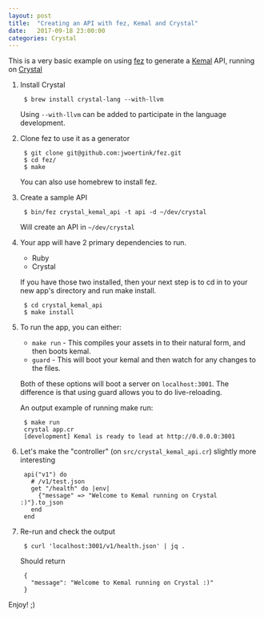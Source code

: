 ```yaml
---
layout: post
title:  "Creating an API with fez, Kemal and Crystal"
date:   2017-09-18 23:00:00
categories: Crystal
---
```


This is a very basic example on using [fez](https://github.com/jwoertink/fez) to generate a [Kemal](https://github.com/kemalcr/kemal) API, running on [Crystal](https://crystal-lang.org)

1. Install Crystal
    
        $ brew install crystal-lang --with-llvm

    Using `--with-llvm` can be added to participate in the language development.

2. Clone fez to use it as a generator

	    $ git clone git@github.com:jwoertink/fez.git
	    $ cd fez/
	    $ make

    You can also use homebrew to install fez.

3. Create a sample API

        $ bin/fez crystal_kemal_api -t api -d ~/dev/crystal

    Will create an API in `~/dev/crystal`

4. Your app will have 2 primary dependencies to run.

	- Ruby
	- Crystal

    If you have those two installed, then your next step is to cd in to your new app's directory and run make install.

        $ cd crystal_kemal_api
        $ make install

5. To run the app, you can either:

	- `make run` - This compiles your assets in to their natural form, and then boots kemal.
	- `guard` - This will boot your kemal and then watch for any changes to the files.

    Both of these options will boot a server on `localhost:3001`. The difference is that using guard allows you to do live-reloading.

    An output example of running make run:

        $ make run
        crystal app.cr
        [development] Kemal is ready to lead at http://0.0.0.0:3001

6. Let's make the "controller" (on `src/crystal_kemal_api.cr`) slightly more interesting

        api("v1") do
          # /v1/test.json
          get "/health" do |env|
            {"message" => "Welcome to Kemal running on Crystal :)"}.to_json
          end
        end

7. Re-run and check the output

        $ curl 'localhost:3001/v1/health.json' | jq .

    Should return

	    {
	      "message": "Welcome to Kemal running on Crystal :)"
	    }

Enjoy! ;)
